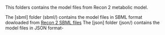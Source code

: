 This folders contains the model files from Recon 2 metabolic model.

The [sbml] folder (sbml/) contains the model files in SBML format dowloaded from [Recon 2 SBML files](http://www.nature.com/nbt/journal/v31/n5/extref/nbt.2488-S2.zip)
The [json] folder (json/) contains the model files in JSON format-
